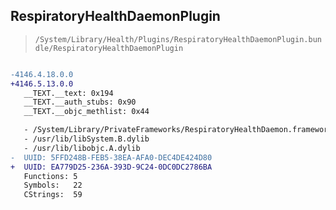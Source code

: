 ## RespiratoryHealthDaemonPlugin

> `/System/Library/Health/Plugins/RespiratoryHealthDaemonPlugin.bundle/RespiratoryHealthDaemonPlugin`

```diff

-4146.4.18.0.0
+4146.5.13.0.0
   __TEXT.__text: 0x194
   __TEXT.__auth_stubs: 0x90
   __TEXT.__objc_methlist: 0x44

   - /System/Library/PrivateFrameworks/RespiratoryHealthDaemon.framework/RespiratoryHealthDaemon
   - /usr/lib/libSystem.B.dylib
   - /usr/lib/libobjc.A.dylib
-  UUID: 5FFD248B-FEB5-38EA-AFA0-DEC4DE424D80
+  UUID: EA779D25-236A-393D-9C24-0DC0DC2786BA
   Functions: 5
   Symbols:   22
   CStrings:  59

```
